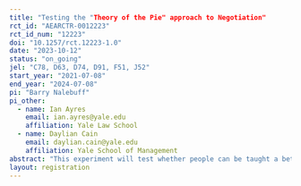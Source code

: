 ```yaml
---
title: "Testing the "Theory of the Pie" approach to Negotiation"
rct_id: "AEARCTR-0012223"
rct_id_num: "12223"
doi: "10.1257/rct.12223-1.0"
date: "2023-10-12"
status: "on_going"
jel: "C78, D63, D74, D91, F51, J52"
start_year: "2021-07-08"
end_year: "2024-07-08"
pi: "Barry Nalebuff"
pi_other:
  - name: Ian Ayres
    email: ian.ayres@yale.edu
    affiliation: Yale Law School
  - name: Daylian Cain
    email: daylian.cain@yale.edu
    affiliation: Yale School of Management
abstract: "This experiment will test whether people can be taught a better way to negotiate. In the experiment, two parties will be tasked with allocating a nominal amount of cash between themselves. The two parties have an opportunity to invest together and thereby earn a greater amount of interest than if they each invest separately. The question is: how will they split the proceeds? There is a typical default solution where parties agree to a proportional split of value created (based on the relative amounts invested). Instead, we believe an equal split of the extra value created better represents a fair solution and one that aligns with the equal contributions of the two parties--even though they may be different in size. The basic idea is explained in this video (https://tinyurl.com/BNYALEIRB) At the big picture level, we want to test the extent to which a new framework for negotiation leads to a different outcome. At the more granular level, we want to see how much coaching is required to achieve this result. This leads us to consider four potential interventions: (1) No coaching . (2) General introduction to the pie framework (similar to the video) but no specific information to the case at hand. (3) General introduction to the pie framework (similar to the video) along with a specific application to the case at hand. (4) General introduction to the pie framework (similar to the video) along with a specific application to the case at hand and an example where proportional division hurts the larger player. "
layout: registration
---
```


